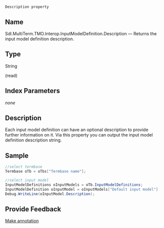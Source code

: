 

# 
    Description property



## Name

Sdl.MultiTerm.TMO.Interop.InputModelDefinition.Description —          Returns the input model definition description.



## Type

String

(read)



## Index Parameters
*none*


## Description



Each input model definition can have an optional description to provide further information on it. Via this property you can output the input model definition description string.



## Sample


```cs
//select termbase
Termbase oTb = oTbs["Termbase name"];

//select input model
InputModelDefinitions oInputModels = oTb.InputModelDefinitions;
InputModelDefinition oInputModel = oInputModels["Default input model"];
Debug.WriteLine(oInputModel.Description);
```



## Provide Feedback

[Make annotation](mailto:sdk-feedback@sdl.com&amp;subject=Reference%20for%20Sdl.MultiTerm.TMO.Interop.InputModelDefinition.Description)

